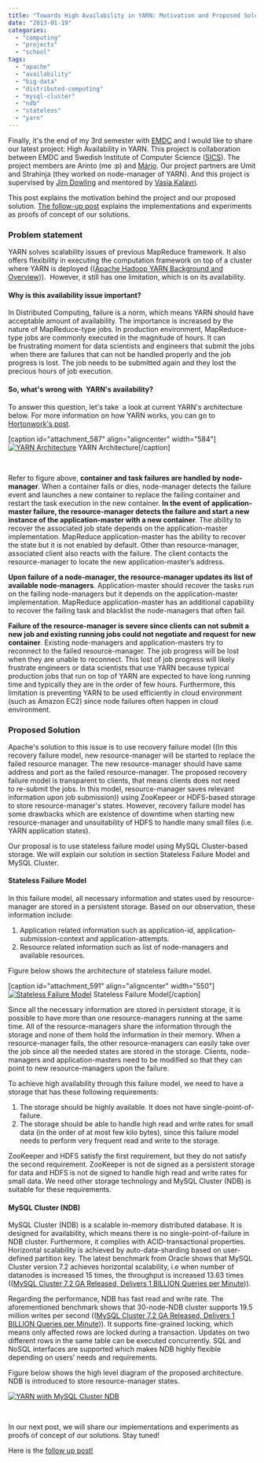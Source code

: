 ```yaml
---
title: "Towards High Availability in YARN: Motivation and Proposed Solution"
date: "2013-01-19"
categories: 
  - "computing"
  - "projects"
  - "school"
tags: 
  - "apache"
  - "availability"
  - "big-data"
  - "distributed-computing"
  - "mysql-cluster"
  - "ndb"
  - "stateless"
  - "yarn"
---
```


Finally, it's the end of my 3rd semester with [EMDC](http://www.kth.se/en/studies/programmes/master/em/emdc "EMDC") and I would like to share our latest project: High Availability in YARN. This project is collaboration between EMDC and Swedish Institute of Computer Science ([SICS](http://www.sics.se/ "SICS")). The project members are Arinto (me :p) and [Mário](http://www.marioalmeida.eu/about/ "Mario Almeida"). Our project partners are Umit and Strahinja (they worked on node-manager of YARN). And this project is supervised by [Jim Dowling](http://www.jimdowling.info/ "Jim Dowling") and mentored by [Vasia Kalavri](http://twitter.com/vkalavri "Vasia's Twitter").

This post explains the motivation behind the project and our proposed solution. [The follow-up post](http://www.otnira.com/2013/02/03/ha-in-yarn-implementations-and-experiments/ "Towards High Availability in YARN: Implementations and Experiments") explains the implementations and experiments as proofs of concept of our solutions.

### **Problem statement**

YARN solves scalability issues of previous MapReduce framework. It also offers flexibility in executing the computation framework on top of a cluster where YARN is deployed (([Apache Hadoop YARN Background and Overview](http://hortonworks.com/blog/apache-hadoop-yarn-background-and-an-overview/ "Apache Hadoop YARN Background and Overview"))).  However, it still has one limitation, which is on its availability.

#### Why is this availability issue important?

In Distributed Computing, failure is a norm, which means YARN should have acceptable amount of availability. The importance is increased by the nature of MapReduce-type jobs. In production environment, MapReduce-type jobs are commonly executed in the magnitude of hours. It can be frustrating moment for data scientists and engineers that submit the jobs  when there are failures that can not be handled properly and the job progress is lost. The job needs to be submitted again and they lost the precious hours of job execution.

#### So, what's wrong with  YARN's availability?

To answer this question, let's take  a look at current YARN's architecture below. For more information on how YARN works, you can go to [Hortonwork's post](http://hortonworks.com/blog/introducing-apache-hadoop-yarn/ "Introducing Apache Hadoop YARN").

\[caption id="attachment\_587" align="aligncenter" width="584"\][![YARN Architecture](images/YARN-bw-med.png)](http://www.otnira.com/2013/01/19/towards-high-availability-in-yarn-motivation-and-proposed-solution/yarn-bw-med/) YARN Architecture\[/caption\]

 

Refer to figure above, **container and task failures are handled by node-manager**. When a container fails or dies, node-manager detects the failure event and launches a new container to replace the failing container and restart the task execution in the new container. **In the event of application-master failure, the resource-manager detects the failure and start a new instance of the application-master with a new container**. The ability to recover the associated job state depends on the application-master implementation. MapReduce application-master has the ability to recover the state but it is not enabled by default. Other than resource-manager, associated client also reacts with the failure. The client contacts the resource-manager to locate the new application-master’s address.

**Upon failure of a node-manager, the resource-manager updates its list of available node-managers**. Application-master should recover the tasks run on the failing node-managers but it depends on the application-master implementation. MapReduce application-master has an additional capability to recover the failing task and blacklist the node-managers that often fail.

**Failure of the resource-manager is severe since clients can not submit a new job and existing running jobs could not negotiate and request for new container**. Existing node-managers and application-masters try to reconnect to the failed resource-manager. The job progress will be lost when they are unable to reconnect. This lost of job progress will likely frustrate engineers or data scientists that use YARN because typical production jobs that run on top of YARN are expected to have long running time and typically they are in the order of few hours. Furthermore, this limitation is preventing YARN to be used efficiently in cloud environment (such as Amazon EC2) since node failures often happen in cloud environment.

### **Proposed Solution**

Apache's solution to this issue is to use recovery failure model ((In this recovery failure model, new resource-manager will be started to replace the failed resource manager. The new resource-manager should have same address and port as the failed resource-manager. The proposed recovery failure model is transparent to clients, that means clients does not need to re-submit the jobs. In this model, resource-manager saves relevant information upon job submission)) using ZooKepeer or HDFS-based storage to store resource-manager's states. However, recovery failure model has some drawbacks which are existence of downtime when starting new resource-manager and unsuitability of HDFS to handle many small files (i.e. YARN application states).

Our proposal is to use stateless failure model using MySQL Cluster-based storage. We will explain our solution in section Stateless Failure Model and MySQL Cluster.

#### Stateless Failure Model

In this failure model, all necessary information and states used by resource-manager are stored in a persistent storage. Based on our observation, these information include:

1. Application related information such as application-id, application-submission-context and application-attempts.
2. Resource related information such as list of node-managers and available resources.

Figure below shows the architecture of stateless failure model.

\[caption id="attachment\_591" align="aligncenter" width="550"\][![Stateless Failure Model](images/Stateless-bw-med.png)](http://www.otnira.com/2013/01/19/towards-high-availability-in-yarn-motivation-and-proposed-solution/stateless-bw-med/) Stateless Failure Model\[/caption\]

Since all the necessary information are stored in persistent storage, it is possible to have more than one resource-managers running at the same time. All of the resource-managers share the information through the storage and none of them hold the information in their memory. When a resource-manager fails, the other resource-managers can easily take over the job since all the needed states are stored in the storage. Clients, node-managers and application-masters need to be modified so that they can point to new resource-managers upon the failure.

To achieve high availability through this failure model, we need to have a storage that has these following requirements:

1. The storage should be highly available. It does not have single-point-of-failure.
2. The storage should be able to handle high read and write rates for small data (in the order of at most few kilo bytes), since this failure model needs to perform very frequent read and write to the storage.

ZooKeeper and HDFS satisfy the first requirement, but they do not satisfy the second requirement. ZooKeeper is not de signed as a persistent storage for data and HDFS is not de signed to handle high read and write rates for small data. We need other storage technology and MySQL Cluster (NDB) is suitable for these requirements.

#### MySQL Cluster (NDB)

MySQL Cluster (NDB) is a scalable in-memory distributed database. It is designed for availability, which means there is no single-point-of-failure in NDB cluster. Furthermore, it complies with ACID-transactional properties. Horizontal scalability is achieved by auto-data-sharding based on user-defined partition key. The latest benchmark from Oracle shows that MySQL Cluster version 7.2 achieves horizontal scalability, i.e when number of datanodes is increased 15 times, the throughput is increased 13.63 times (([MySQL Cluster 7.2 GA Released, Delivers 1 BILLION Queries per Minute](http://dev.mysql.com/tech-resources/articles/mysql-cluster-7.2-ga.html "My SQL Cluster 7.2"))).

Regarding the performance, NDB has fast read and write rate. The aforementioned benchmark shows that 30-node-NDB cluster supports 19.5 million writes per second (([MySQL Cluster 7.2 GA Released, Delivers 1 BILLION Queries per Minute](http://dev.mysql.com/tech-resources/articles/mysql-cluster-7.2-ga.html "My SQL Cluster 7.2"))). It supports fine-grained locking, which means only affected rows are locked during a transaction. Updates on two different rows in the same table can be executed concurrently. SQL and NoSQL interfaces are supported which makes NDB highly flexible depending on users’ needs and requirements.

Figure below shows the high level diagram of the proposed architecture. NDB is introduced to store resource-manager states.

[![YARN wiith MySQL Cluster NDB](images/YARN-ndb-bw2-med.png)](http://www.otnira.com/2013/01/19/towards-high-availability-in-yarn-motivation-and-proposed-solution/yarn-ndb-bw2-med/)

 

In our next post, we will share our implementations and experiments as proofs of concept of our solutions. Stay tuned!

Here is the [follow up post!](http://www.otnira.com/2013/02/03/ha-in-yarn-implementations-and-experiments/ "Towards High Availability in YARN: Implementations and Experiments")
